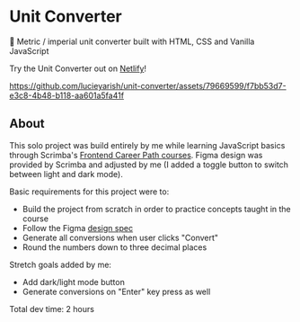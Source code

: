 # Unit Converter

🧮 Metric / imperial unit converter built with HTML, CSS and Vanilla JavaScript

Try the Unit Converter out on [Netlify](https://lambent-sorbet-d27f8e.netlify.app/)!

https://github.com/lucieyarish/unit-converter/assets/79669599/f7bb53d7-e3c8-4b48-b118-aa601a5fa41f

## About

This solo project was build entirely by me while learning JavaScript basics through Scrimba's [Frontend Career Path courses](https://scrimba.com/learn/frontend). Figma design was provided by Scrimba and adjusted by me (I added a toggle button to switch between light and dark mode).

Basic requirements for this project were to:

- Build the project from scratch in order to practice concepts taught in the course
- Follow the Figma [design spec](https://www.figma.com/file/cqtGul0V8RFXY4vTcIv1Kc/Unit-Conversion?node-id=0%3A1)
- Generate all conversions when user clicks "Convert"
- Round the numbers down to three decimal places

Stretch goals added by me:

- Add dark/light mode button
- Generate conversions on "Enter" key press as well

Total dev time: 2 hours
